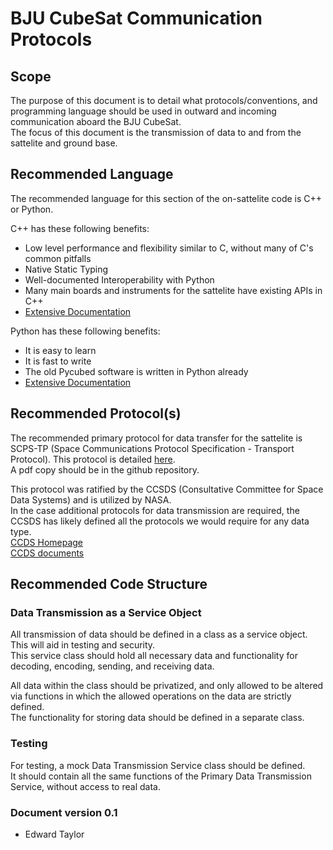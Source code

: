 # BJU CubeSat Communication Protocols

## Scope
The purpose of this document is to detail what protocols/conventions, and programming language should be used in outward and incoming communication aboard the BJU CubeSat.  
The focus of this document is the transmission of data to and from the sattelite and ground base.  

## Recommended Language
The recommended language for this section of the on-sattelite code is C++ or Python.  
  
C++ has these following benefits:
 * Low level performance and flexibility similar to C, without many of C's common pitfalls
 * Native Static Typing
 * Well-documented Interoperability with Python
 * Many main boards and instruments for the sattelite have existing APIs in C++
 * [Extensive Documentation](https://cplusplus.com/)

Python has these following benefits:
 * It is easy to learn
 * It is fast to write
 * The old Pycubed software is written in Python already
 * [Extensive Documentation](https://docs.python.org/3/)
  
## Recommended Protocol(s)
The recommended primary protocol for data transfer for the sattelite is SCPS-TP (Space Communications Protocol Specification - Transport Protocol).
This protocol is detailed [here](https://ccsds.org/wp-content/uploads/gravity_forms/5-448e85c647331d9cbaf66c096458bdd5/2025/01//714x0b2.pdf).  
A pdf copy should be in the github repository.  
  
This protocol was ratified by the CCSDS (Consultative Committee for Space Data Systems) and is utilized by NASA.  
In the case additional protocols for data transmission are required, the CCSDS has likely defined all the protocols we would require for any data type.  
[CCDS Homepage](https://ccsds.org/)  
[CCDS documents](https://ccsds.org/publications/bluebooks/)  

## Recommended Code Structure
### Data Transmission as a Service Object
All transmission of data should be defined in a class as a service object. This will aid in testing and security.  
This service class should hold all necessary data and functionality for decoding, encoding, sending, and receiving data.  
  
All data within the class should be privatized, and only allowed to be altered via functions in which the allowed operations on the data are strictly defined.  
The functionality for storing data should be defined in a separate class.
  
### Testing
For testing, a mock Data Transmission Service class should be defined.  
It should contain all the same functions of the Primary Data Transmission Service, without access to real data.  

### Document version 0.1
* Edward Taylor